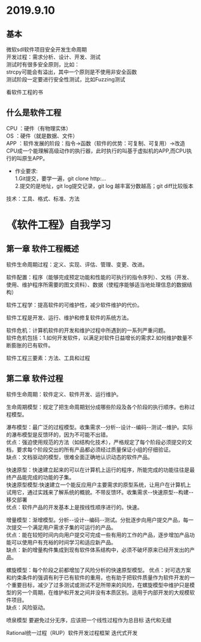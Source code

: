 # 2019.9.10
## 基本
微软sdl软件项目安全开发生命周期  
开发过程：需求分析、设计、开发、测试  
测试时有很多安全原则，比如：  
strcpy可能会有溢出，其中一个原则是不使用非安全函数  
测试阶段一定要进行安全性测试，比如Fuzzing测试  
  
看软件工程的书

## 什么是软件工程

CPU ：硬件（有物理实体）  
OS  ：硬件（就是数据、文件）  
APP ：软件发展的阶段：指令->函数（软件的优势：可复制、可复用）->改造CPU成一个能理解高级动作的执行器，此时执行的叫基于虚拟机的APP,而CPU执行的叫原生APP。

* 作业要求:  
          1.Git提交，要学一遍，git clone http:...  
          2.提交的是地址，git log提交记录，git log 越丰富分数越高；git diff比较版本

技术：工具、格式、标准、方法

# 《软件工程》自我学习

## 第一章 软件工程概述

   软件生命周期过程：定义、实现、评估、管理、变更、改进。  
   
   软件配置：程序（能够完成预定功能和性能的可执行的指令序列）、文档（开发、使用、维护程序所需要的图文资料）、数据（使程序能够适当地处理信息的数据结构）  
   
   软件工程学：提高软件的可维护性，减少软件维护的代价。  
   
   软件工程是开发、运行、维护和修复软件的系统方法。  

   软件危机：计算机软件的开发和维护过程中所遇到的一系列严重问题。  
   软件危机包括：1.如何开发软件，以满足对软件日益增长的需求2.如何维护数量不断膨胀的已有软件。

   软件工程三要素：方法、工具和过程

## 第二章 软件过程

   软件生命周期：软件定义、软件开发、运行维护。  
   
   生命周期模型：规定了把生命周期划分成哪些阶段及各个阶段的执行顺序。也称过程模型。

   瀑布模型：最广泛的过程模型。收集需求--分析--设计--编码--测试--维护。实际的瀑布模型是反馈环的，因为不可能不出错。  
   优点：强迫使用规范的方法（如结构化技术），严格规定了每个阶段必须提交的文档，要求每个阶段交出的所有产品都必须经过质量保证小组的仔细验证。  
   缺点：文档驱动的模型，很难全面正确地认识动态的软件产品。

   快速原型：快速建立起来的可以在计算机上运行的程序，所能完成的功能往往是最终产品能完成的功能的子集。  
   快速原型模型:快速建立一个能反应用户主要需求的原型系统，让用户在计算机上试用它，通过实践来了解系统的概貌。不带反馈环。收集需求--快速原型--构建--移交部署  
   优点：软件产品的开发基本上是按线性顺序进行的。快速。  

   增量模型：渐增模型。分析--设计--编码--测试。分批逐步向用户提交产品，每一次提交一个满足用户需求子集的可运行的产品。  
   优点：能在较短时间内向用户提交可完成一些有用的工作的产品，逐步增加产品功能可以使用户有充裕的时间学习和适应新产品。  
   缺点：新的增量构件集成到现有软件体系结构中，必须不破坏原来已经开发出的产品。

   螺旋模型：每个阶段之前都增加了风险分析的快速原型模型。
   优点：对可选方案和约束条件的强调有利于已有软件的重用，也有助于把软件质量作为软件开发的一个重要目标，减少了过多测试或测试不足所带来的风险，在螺旋模型中维护只是模型的另一个周期，在维护和开发之间并没有本质区别。适用于内部开发的大规模软件项目。  
   缺点：风险驱动。

   喷泉模型 要避免过分无序，应该把一个线性过程作为总目标 迭代和无缝

   Rational统一过程（RUP）软件开发过程框架 迭代式开发




